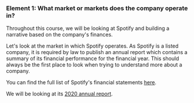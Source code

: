 ### **Element 1: What market or markets does the company operate in?**

Throughout this course, we will be looking at Spotify and building a narrative based on the company's finances.

Let's look at the market in which Spotify operates. As Spotify is a listed company, it is required by law to publish an annual report which contains a summary of its financial performance for the financial year. This should always be the first place to look when trying to understand more about a company.

You can find the full list of Spotify's financial statements [here](https://investors.spotify.com/financials/default.aspx).

We will be looking at its [2020 annual report](https://s22.q4cdn.com/540910603/files/doc_financials/2020/ar/4e770a8c-ee99-49a8-9f9e-dcc191807b56.pdf).
